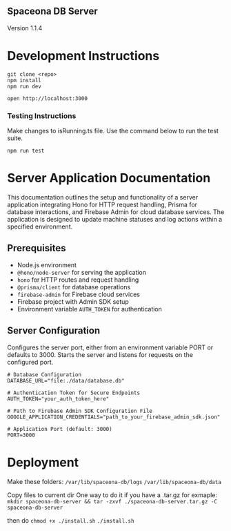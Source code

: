## Spaceona DB Server

Version 1.1.4

# Development Instructions

```
git clone <repo>
npm install
npm run dev
```

```
open http://localhost:3000
```

### Testing Instructions

Make changes to isRunning.ts file. Use the command below to run the test suite.

```
npm run test
```

# Server Application Documentation

This documentation outlines the setup and functionality of a server application integrating Hono for HTTP request handling, Prisma for database interactions, and Firebase Admin for cloud database services. The application is designed to update machine statuses and log actions within a specified environment.

## Prerequisites

- Node.js environment
- `@hono/node-server` for serving the application
- `hono` for HTTP routes and request handling
- `@prisma/client` for database operations
- `firebase-admin` for Firebase cloud services
- Firebase project with Admin SDK setup
- Environment variable `AUTH_TOKEN` for authentication

## Server Configuration

Configures the server port, either from an environment variable PORT or defaults to 3000.
Starts the server and listens for requests on the configured port.

```env
# Database Configuration
DATABASE_URL="file:./data/database.db"

# Authentication Token for Secure Endpoints
AUTH_TOKEN="your_auth_token_here"

# Path to Firebase Admin SDK Configuration File
GOOGLE_APPLICATION_CREDENTIALS="path_to_your_firebase_admin_sdk.json"

# Application Port (default: 3000)
PORT=3000
```

# Deployment

Make these folders:
`/var/lib/spaceona-db/logs`
`/var/lib/spaceona-db/data`

Copy files to current dir
One way to do it if you have a .tar.gz for exmaple: `mkdir spaceona-db-server && tar -zxvf ./spaceona-db-server.tar.gz -C spaceona-db-server`

then do
`chmod +x ./install.sh`
`./install.sh`
